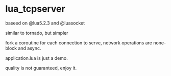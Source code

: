 lua_tcpserver
=============
baseed on @lua5.2.3 and @luasocket

similar to tornado, but simpler

fork a coroutine for each connection to serve, network operations are none-block and async.

application.lua is just a demo.

quality is not guaranteed, enjoy it.
